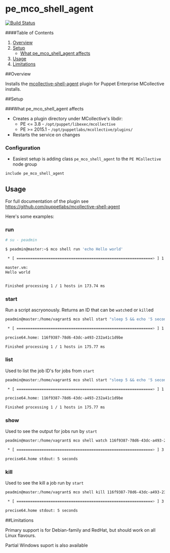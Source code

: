# pe_mco_shell_agent

[![Build Status](https://travis-ci.org/reidmv/puppet-module-pe_mco_shell_agent.svg?branch=master)](https://travis-ci.org/reidmv/puppet-module-pe_mco_shell_agent)

####Table of Contents

1. [Overview](#overview)
2. [Setup](#setup)
    * [What pe_mco_shell_agent affects](#what-pe_mco_shell_agent-affects)
3. [Usage](#usage)
4. [Limitations](#limitations)

##Overview

Installs the [mcollective-shell-agent](https://github.com/puppetlabs/mcollective-shell-agent) plugin for Puppet Enterprise MCollective installs.

##Setup

###What pe_mco_shell_agent affects

* Creates a plugin directory under MCollective's libdir:
  * PE <= 3.8 - `/opt/puppet/libexec/mcollective`
  * PE >= 2015.1 - `/opt/puppetlabs/mcollective/plugins/`
* Restarts the service on changes

### Configuration

* Easiest setup is adding class `pe_mco_shell_agent` to the `PE MCollective` node group

`include pe_mco_shell_agent`

## Usage

For full documentation of the plugin see https://github.com/puppetlabs/mcollective-shell-agent

Here's some examples:

### run
```bash
# su - peadmin

$ peadmin@master:~$ mco shell run 'echo Hello world'

 * [ ============================================================> ] 1 / 1

master.vm:
Hello world


Finished processing 1 / 1 hosts in 173.74 ms
```

### start

Run a script ascryonously. Returns an ID that can be `watch`ed or `kill`ed

```bash
peadmin@master:/home/vagrant$ mco shell start "sleep 5 && echo '5 seconds'"

 * [ ============================================================> ] 1 / 1

precise64.home: 116f9387-78d6-43dc-a493-232a41c1d9be

Finished processing 1 / 1 hosts in 175.77 ms
```

### list

Used to list the job ID's for jobs from `start`

```bash
peadmin@master:/home/vagrant$ mco shell start "sleep 5 && echo '5 seconds'"

 * [ ============================================================> ] 1 / 1

precise64.home: 116f9387-78d6-43dc-a493-232a41c1d9be

Finished processing 1 / 1 hosts in 175.77 ms
```

### show

Used to see the output for jobs run by `start`

```bash
peadmin@master:/home/vagrant$ mco shell watch 116f9387-78d6-43dc-a493-232a41c1d9be

 * [ ============================================================> ] 3 / 3

precise64.home stdout: 5 seconds
```

### kill

Used to see the kill a job run by `start`

```bash
peadmin@master:/home/vagrant$ mco shell kill 116f9387-78d6-43dc-a493-232a41c1d9be

 * [ ============================================================> ] 3 / 3

precise64.home stdout: 5 seconds
```

##Limitations

Primary support is for Debian-family and RedHat, but should work on all Linux flavours.

Partial Windows suport is also available
